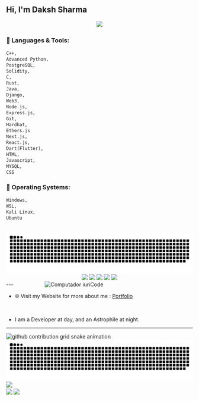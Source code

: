 ## Hi, I'm Daksh Sharma

<div id="header" align="center">
  <img src="https://media.giphy.com/media/M9gbBd9nbDrOTu1Mqx/giphy.gif" width="100"/>
</div>

### 🌱 Languages & Tools:
    C++,
    Advanced Python,
    PostgreSQL,
    Solidity,
    C,
    Rust,
    Java,
    Django,
    Web3,    
    Node.js,
    Express.js,
    Git,
    Hardhat,
    Ethers.js
    Next.js,
    React.js,
    Dart(Flutter),
    HTML, 
    Javascript, 
    MYSQL, 
    CSS
  

### 🥕 Operating Systems: 
    Windows,
    WSL,
    Kali Linux,
    Ubuntu
    
     
<br>
<picture>
  <source
    media="(prefers-color-scheme: dark)"
    srcset="https://raw.githubusercontent.com/platane/snk/output/github-contribution-grid-snake-dark.svg"
  />
  <source
    media="(prefers-color-scheme: light)"
    srcset="https://raw.githubusercontent.com/platane/snk/output/github-contribution-grid-snake.svg"
  />
  <img
    alt="github contribution grid snake animation"
    src="https://raw.githubusercontent.com/platane/snk/output/github-contribution-grid-snake.svg"
  />
</picture>


<div align="center">
  <img src="http://github-profile-summary-cards.vercel.app/api/cards/profile-details?username=frypan05&theme=radical">
  <img src="http://github-profile-summary-cards.vercel.app/api/cards/stats?username=frypan05&theme=radical"> 
  <img src="http://github-profile-summary-cards.vercel.app/api/cards/productive-time?username=frypan05&utcOffset=5.30&theme=radical"> 
  <img src="http://github-profile-summary-cards.vercel.app/api/cards/most-commit-language?username=frypan05&theme=radical"> 
  <img src="http://github-profile-summary-cards.vercel.app/api/cards/repos-per-language?username=frypan05&theme=radical"> 
</div>
---

<img src="https://raw.githubusercontent.com/MicaelliMedeiros/micaellimedeiros/master/image/computer-illustration.png" min-width="400px" max-width="400px" width="400px" align="right" alt="Computador iuriCode">

- 🌐 Visit my Website for more about me : [Portfolio](https://frypan.vercel.app/)
<br>

- I am a Developer at day, and an Astrophile at night.
---
<picture>
  <source media="(prefers-color-scheme: dark)" srcset="https://raw.githubusercontent.com/frypan05/frypan05/output/github-contribution-grid-snake-dark.svg">
  <source media="(prefers-color-scheme: light)" srcset="https://raw.githubusercontent.com/frypan05/frypan05/output/github-contribution-grid-snake.svg">
  <img alt="github contribution grid snake animation" src="https://raw.githubusercontent.com/frypan05/frypan05/output/github-contribution-grid-snake.svg">
  <source
    media="(prefers-color-scheme: dark)"
    srcset="https://raw.githubusercontent.com/platane/snk/output/github-contribution-grid-snake-dark.svg"
  />
  <source
    media="(prefers-color-scheme: light)"
    srcset="https://raw.githubusercontent.com/platane/snk/output/github-contribution-grid-snake.svg"
  />
  <img
    alt="github contribution grid snake animation"
    src="https://raw.githubusercontent.com/platane/snk/output/github-contribution-grid-snake.svg"
  />
</picture>


<br>
<img src="https://media4.giphy.com/media/DUtVdGeIU8lmo/giphy.gif" width="400"/>
<div>
<a href = "mailto: daksharma5804@gmail.com"><img loading="lazy" src="https://img.shields.io/badge/Gmail-D14836?style=for-the-badge&logo=gmail&logoColor=white" target="_blank"></a>
<a href="https://www.linkedin.com/in/dakshsharma05/" target="_blank"><img loading="lazy" src="https://img.shields.io/badge/-LinkedIn-%230077B5?style=for-the-badge&logo=linkedin&logoColor=white" target="_blank"></a>
</div>
<br>


<!---
Chizubaga/Chizubaga is a ✨ special ✨ repository because its `README.md` (this file) appears on your GitHub profile.
You can click the Preview link to take a look at your changes.
--->
